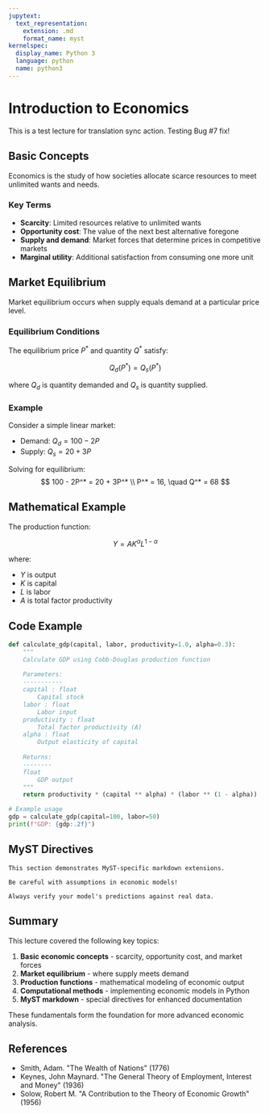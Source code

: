 ```yaml
---
jupytext:
  text_representation:
    extension: .md
    format_name: myst
kernelspec:
  display_name: Python 3
  language: python
  name: python3
---
```


# Introduction to Economics

This is a test lecture for translation sync action. Testing Bug #7 fix!

## Basic Concepts

Economics is the study of how societies allocate scarce resources to meet unlimited wants and needs.

### Key Terms

- **Scarcity**: Limited resources relative to unlimited wants
- **Opportunity cost**: The value of the next best alternative foregone
- **Supply and demand**: Market forces that determine prices in competitive markets
- **Marginal utility**: Additional satisfaction from consuming one more unit

## Market Equilibrium

Market equilibrium occurs when supply equals demand at a particular price level.

### Equilibrium Conditions

The equilibrium price $P^*$ and quantity $Q^*$ satisfy:

$$
Q_d(P^*) = Q_s(P^*)
$$

where $Q_d$ is quantity demanded and $Q_s$ is quantity supplied.

### Example

Consider a simple linear market:
- Demand: $Q_d = 100 - 2P$
- Supply: $Q_s = 20 + 3P$

Solving for equilibrium:
$$
100 - 2P^* = 20 + 3P^* \\
P^* = 16, \quad Q^* = 68
$$

## Mathematical Example

The production function:

$$
Y = A K^{\alpha} L^{1-\alpha}
$$

where:
- $Y$ is output
- $K$ is capital  
- $L$ is labor
- $A$ is total factor productivity

## Code Example

```python
def calculate_gdp(capital, labor, productivity=1.0, alpha=0.3):
    """
    Calculate GDP using Cobb-Douglas production function
    
    Parameters:
    -----------
    capital : float
        Capital stock
    labor : float
        Labor input
    productivity : float
        Total factor productivity (A)
    alpha : float
        Output elasticity of capital
        
    Returns:
    --------
    float
        GDP output
    """
    return productivity * (capital ** alpha) * (labor ** (1 - alpha))

# Example usage
gdp = calculate_gdp(capital=100, labor=50)
print(f"GDP: {gdp:.2f}")
```

## MyST Directives

```{note}
This section demonstrates MyST-specific markdown extensions.
```

```{warning}
Be careful with assumptions in economic models!
```

```{tip}
Always verify your model's predictions against real data.
```

## Summary

This lecture covered the following key topics:

1. **Basic economic concepts** - scarcity, opportunity cost, and market forces
2. **Market equilibrium** - where supply meets demand
3. **Production functions** - mathematical modeling of economic output
4. **Computational methods** - implementing economic models in Python
5. **MyST markdown** - special directives for enhanced documentation

These fundamentals form the foundation for more advanced economic analysis.

## References

- Smith, Adam. "The Wealth of Nations" (1776)
- Keynes, John Maynard. "The General Theory of Employment, Interest and Money" (1936)
- Solow, Robert M. "A Contribution to the Theory of Economic Growth" (1956)
